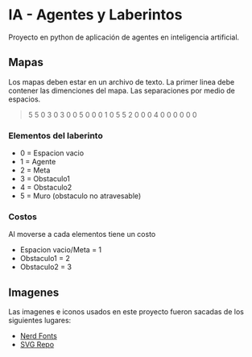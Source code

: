 # IA - Agentes y Laberintos

Proyecto en python de aplicación de agentes en inteligencia artificial.


## Mapas

Los mapas deben estar en un archivo de texto. La primer linea debe contener las dimenciones del mapa. Las separaciones por medio de espacios.

> 5 5
> 0 3 0 3 0
> 0 5 0 0 0
> 1 0 5 5 2
> 0 0 0 4 0
> 0 0 0 0 0

### Elementos del laberinto

+ 0 = Espacion vacio
+ 1 = Agente
+ 2 = Meta
+ 3 = Obstaculo1
+ 4 = Obstaculo2
+ 5 = Muro (obstaculo no atravesable)

### Costos

Al moverse a cada elementos tiene un costo

+ Espacion vacio/Meta = 1
+ Obstaculo1 = 2 
+ Obstaculo2 = 3


## Imagenes

Las imagenes e iconos usados en este proyecto fueron sacadas de los siguientes lugares:

+ [Nerd Fonts](https://www.nerdfonts.com/cheat-sheet)
+ [SVG Repo](https://www.svgrepo.com)


